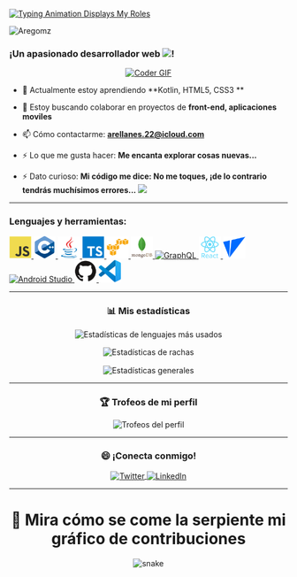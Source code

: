 

[![Typing Animation Displays My Roles](https://readme-typing-svg.herokuapp.com?color=%2336BCF7&lines=Hi+I'm+Antonio+Arellanes;Welcome+to+my+GitHub+profile)](https://git.io/typing-svg)

<p align="left"> <img src="https://komarev.com/ghpvc/?username=Aregomz&label=Visitas+al+perfil&color=0e75b6&style=flat" alt="Aregomz" /> </p>

<h3>¡Un apasionado desarrollador web <img src="https://media.giphy.com/media/WUlplcMpOCEmTGBtBW/giphy.gif" width="30">!</h3>

<p align="center">
<a href="#"><img src="https://media.giphy.com/media/SWoSkN6DxTszqIKEqv/giphy.gif" alt="Coder GIF" width="500" height="400"></a>
</p>

- 🌱 Actualmente estoy aprendiendo **Kotlin, HTML5, CSS3 **

- 👯 Estoy buscando colaborar en proyectos de **front-end, aplicaciones moviles**

- 📫 Cómo contactarme: **arellanes.22@icloud.com**

- ⚡ Lo que me gusta hacer: **Me encanta explorar cosas nuevas...**

- ⚡ Dato curioso: **Mi código me dice: No me toques, ¡de lo contrario tendrás muchísimos errores...** <img src="https://media.giphy.com/media/m6OomwWCojfS8/giphy.gif" width="34">

---

<h3 align="left">Lenguajes y herramientas:</h3>
<p align="left">

  <a href="https://developer.mozilla.org/en-US/docs/Web/JavaScript" target="_blank" rel="noreferrer">
  <img src="https://raw.githubusercontent.com/devicons/devicon/master/icons/javascript/javascript-original.svg" alt="JavaScript" width="40" height="40"/>
</a>
  <a href="https://www.w3schools.com/cpp/" target="_blank" rel="noreferrer">
    <img src="https://raw.githubusercontent.com/devicons/devicon/master/icons/cplusplus/cplusplus-original.svg" alt="C++" width="40" height="40"/>
  </a>
  <a href="https://www.java.com/" target="_blank" rel="noreferrer">
    <img src="https://raw.githubusercontent.com/devicons/devicon/master/icons/java/java-original.svg" alt="Java" width="40" height="40"/>
  </a>
  <a href="https://www.typescriptlang.org/" target="_blank" rel="noreferrer">
    <img src="https://raw.githubusercontent.com/devicons/devicon/master/icons/typescript/typescript-original.svg" alt="TypeScript" width="40" height="40"/>
  </a>
  <a href="https://aws.amazon.com/" target="_blank" rel="noreferrer">
    <img src="https://raw.githubusercontent.com/devicons/devicon/master/icons/amazonwebservices/amazonwebservices-original.svg" alt="AWS" width="40" height="40"/>
  </a>
  <a href="https://www.mongodb.com/" target="_blank" rel="noreferrer">
    <img src="https://raw.githubusercontent.com/devicons/devicon/master/icons/mongodb/mongodb-original-wordmark.svg" alt="MongoDB" width="40" height="40"/>
  </a>
  <a href="https://graphql.org/" target="_blank" rel="noreferrer">
    <img src="https://www.vectorlogo.zone/logos/graphql/graphql-icon.svg" alt="GraphQL" width="40" height="40"/>
  </a>
  <a href="https://react.dev/" target="_blank" rel="noreferrer">
    <img src="https://raw.githubusercontent.com/devicons/devicon/master/icons/react/react-original-wordmark.svg" alt="React" width="40" height="40"/>
  </a>
  <a href="https://vitejs.dev/" target="_blank" rel="noreferrer">
    <img src="https://raw.githubusercontent.com/devicons/devicon/master/icons/vite/vite-original.svg" alt="Vite" width="40" height="40"/>
  </a>
  <a href="https://developer.android.com/studio" target="_blank" rel="noreferrer">
    <img src="https://upload.wikimedia.org/wikipedia/commons/9/92/Android_Studio_Trademark.svg" alt="Android Studio" width="40" height="40"/>
  </a>
  <a href="https://github.com/" target="_blank" rel="noreferrer">
    <img src="https://raw.githubusercontent.com/devicons/devicon/master/icons/github/github-original.svg" alt="GitHub" width="40" height="40"/>
  </a>
  <a href="https://code.visualstudio.com/" target="_blank" rel="noreferrer">
    <img src="https://raw.githubusercontent.com/devicons/devicon/master/icons/vscode/vscode-original.svg" alt="Visual Studio Code" width="40" height="40"/>
  </a>
</p>

---

<h3 align="center">📊 Mis estadísticas</h3>
<p align="center">
  <img align="center" src="https://github-readme-stats.vercel.app/api/top-langs?username=Aregomz&show_icons=true&title_color=fff&icon_color=79ff97&text_color=efefef&bg_color=24292e" alt="Estadísticas de lenguajes más usados" />
</p>
<p align="center">
  <img align="center" src="https://github-readme-streak-stats.herokuapp.com/?user=Aregomz&show_icons=true&title_color=fff&icon_color=79ff97&text_color=efefef&bg_color=24292e" alt="Estadísticas de rachas" />
</p>
<p align="center">
  <img align="center" src="https://github-readme-stats.vercel.app/api?username=Aregomz&show_icons=true&title_color=fff&icon_color=79ff97&text_color=efefef&bg_color=24292e" alt="Estadísticas generales" />
</p>

---

<div align="center">
<h3><b>🏆 Trofeos de mi perfil</b></h3>
<p align="center">
  <img src="https://github-profile-trophy.vercel.app/?username=Aregomz" alt="Trofeos del perfil" />
</p>
</div>

---

<h3 align="center">😄 ¡Conecta conmigo!</h3>
<p align="center">
  <a href="https://twitter.com/TuTwitter" target="blank">
    <img align="center" src="https://raw.githubusercontent.com/rahuldkjain/github-profile-readme-generator/master/src/images/icons/Social/twitter.svg" alt="Twitter" height="30" width="40" />
  </a>
  <a href="https://linkedin.com/in/TuLinkedIn" target="blank">
    <img align="center" src="https://raw.githubusercontent.com/rahuldkjain/github-profile-readme-generator/master/src/images/icons/Social/linked-in-alt.svg" alt="LinkedIn" height="30" width="40" />
  </a>
</p>

---

<h1 align="center">🐍 Mira cómo se come la serpiente mi gráfico de contribuciones</h1>
<p align="center">
  <img src="https://github.com/Aregomz/Aregomz/blob/output/github-contribution-grid-snake.svg" alt="snake">
</p>
